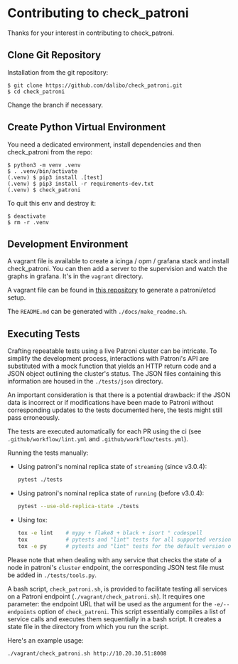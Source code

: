 # Contributing to check_patroni

Thanks for your interest in contributing to check_patroni.

## Clone Git Repository

Installation from the git repository:

```
$ git clone https://github.com/dalibo/check_patroni.git
$ cd check_patroni
```

Change the branch if necessary.

## Create Python Virtual Environment

You need a dedicated environment, install dependencies and then check_patroni
from the repo:

```
$ python3 -m venv .venv
$ . .venv/bin/activate
(.venv) $ pip3 install .[test]
(.venv) $ pip3 install -r requirements-dev.txt
(.venv) $ check_patroni
```

To quit this env and destroy it:

```
$ deactivate
$ rm -r .venv
```

## Development Environment

A vagrant file is available to create a icinga / opm / grafana stack and
install check_patroni. You can then add a server to the supervision and
watch the graphs in grafana. It's in the `vagrant` directory.

A vagrant file can be found in [this
repository](https://github.com/ioguix/vagrant-patroni) to generate a patroni/etcd
setup.

The `README.md` can be generated with `./docs/make_readme.sh`.

## Executing Tests

Crafting repeatable tests using a live Patroni cluster can be intricate. To
simplify the development process, interactions with Patroni's API are
substituted with a mock function that yields an HTTP return code and a JSON
object outlining the cluster's status. The JSON files containing this
information are housed in the `./tests/json` directory.

An important consideration is that there is a potential drawback: if the JSON
data is incorrect or if modifications have been made to Patroni without
corresponding updates to the tests documented here, the tests might still pass
erroneously.

The tests are executed automatically for each PR using the ci (see
`.github/workflow/lint.yml` and `.github/workflow/tests.yml`).

Running the tests manually:

* Using patroni's nominal replica state of `streaming` (since v3.0.4):

  ```bash
  pytest ./tests
  ```

* Using patroni's nominal replica state of `running` (before v3.0.4):

  ```bash
  pytest --use-old-replica-state ./tests
  ```

* Using tox:

  ```bash
  tox -e lint    # mypy + flake8 + black + isort ° codespell
  tox            # pytests and "lint" tests for all supported version of python
  tox -e py      # pytests and "lint" tests for the default version of python
  ```

Please note that when dealing with any service that checks the state of a node
in patroni's `cluster` endpoint, the corresponding JSON test file must be added
in `./tests/tools.py`.

A bash script, `check_patroni.sh`, is provided to facilitate testing all
services on a Patroni endpoint (`./vagrant/check_patroni.sh`). It requires one
parameter: the endpoint URL that will be used as the argument for the
`-e/--endpoints` option of `check_patroni`. This script essentially compiles a
list of service calls and executes them sequentially in a bash script. It
creates a state file in the directory from which you run the script.

Here's an example usage:

```bash
./vagrant/check_patroni.sh http://10.20.30.51:8008
```
